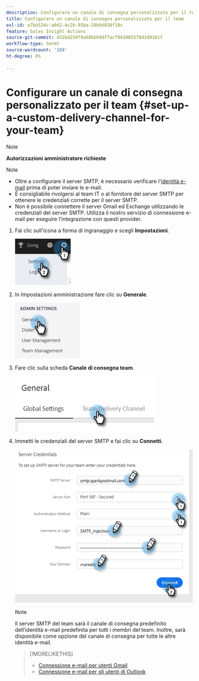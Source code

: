```yaml
---
description: Configurare un canale di consegna personalizzato per il team - Documentazione di Marketo - Documentazione del prodotto
title: Configurare un canale di consegna personalizzato per il team
exl-id: e7ba524c-a0d2-4c2b-95ba-20b9d830f18c
feature: Sales Insight Actions
source-git-commit: 431bd258f9a68bbb9df7acf043085578d3d91b1f
workflow-type: tm+mt
source-wordcount: '169'
ht-degree: 0%

---
```


# Configurare un canale di consegna personalizzato per il team {#set-up-a-custom-delivery-channel-for-your-team}

>[!NOTE]
>
>**Autorizzazioni amministratore richieste**

>[!NOTE]
>
>* Oltre a configurare il server SMTP, è necessario verificare l&#39;[identità e-mail](/help/marketo/product-docs/marketo-sales-insight/actions/getting-started/email-settings/verify-your-email.md) prima di poter inviare le e-mail.
>* È consigliabile rivolgersi al team IT o al fornitore del server SMTP per ottenere le credenziali corrette per il server SMTP.
>* Non è possibile connettere il server Gmail ed Exchange utilizzando le credenziali del server SMTP. Utilizza il nostro servizio di connessione e-mail per eseguire l’integrazione con questi provider.

1. Fai clic sull&#39;icona a forma di ingranaggio e scegli **Impostazioni**.

   ![](assets/set-up-a-custom-delivery-channel-for-your-team-1.png)

1. In Impostazioni amministrazione fare clic su **Generale**.

   ![](assets/set-up-a-custom-delivery-channel-for-your-team-2.png)

1. Fare clic sulla scheda **Canale di consegna team**.

   ![](assets/set-up-a-custom-delivery-channel-for-your-team-3.png)

1. Immetti le credenziali del server SMTP e fai clic su **Connetti**.

   ![](assets/set-up-a-custom-delivery-channel-for-your-team-4.png)

   >[!NOTE]
   >
   >Il server SMTP del team sarà il canale di consegna predefinito dell’identità e-mail predefinita per tutti i membri del team. Inoltre, sarà disponibile come opzione del canale di consegna per tutte le altre identità e-mail.

   >[!MORELIKETHIS]
   >
   >* [Connessione e-mail per utenti Gmail](/help/marketo/product-docs/marketo-sales-connect/email-plugins/gmail/email-connection-for-gmail-users.md)
   >* [Connessione e-mail per gli utenti di Outlook](/help/marketo/product-docs/marketo-sales-connect/email-plugins/msc-for-outlook/email-connection-for-outlook-users.md)
